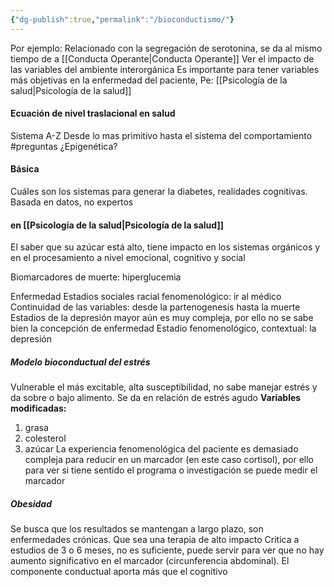```yaml
---
{"dg-publish":true,"permalink":"/bioconductismo/"}
---
```


Por ejemplo: Relacionado con la segregación de serotonina, se da al mismo tiempo de a [[Conducta Operante\|Conducta Operante]]
Ver el impacto de las variables del ambiente interorgánica
Es importante para tener variables más objetivas en la enfermedad del paciente, Pe: [[Psicología de la salud\|Psicología de la salud]]
#### Ecuación de nivel traslacional en salud
Sistema A-Z
Desde lo mas primitivo hasta el sistema del comportamiento #preguntas ¿Epigenética?
#### Básica
Cuáles son los sistemas para generar la diabetes, realidades cognitivas. Basada en datos, no expertos
#### en [[Psicología de la salud\|Psicología de la salud]]
El saber que su azúcar está alto, tiene impacto en los sistemas orgánicos y en el procesamiento a nivel emocional, cognitivo y social

Biomarcadores de muerte: hiperglucemia

Enfermedad
Estadios sociales 
racial
fenomenológico: ir al médico
Continuidad de las variables: desde la partenogenesis hasta la muerte
Estadios de la depresión mayor aún es muy compleja, por ello no se sabe bien la concepción de enfermedad
Estadio fenomenológico, contextual: la depresión
##### Modelo bioconductual del estrés
Vulnerable el más excitable, alta susceptibilidad, no sabe manejar estrés y da sobre o bajo alimento. Se da en relación de estrés agudo
**Variables modificadas:**
1. grasa
2. colesterol
3. azúcar
La experiencia fenomenológica del paciente es demasiado compleja para reducir en un marcador (en este caso cortisol), por ello para ver si tiene sentido el programa o investigación se puede medir el marcador
##### Obesidad
Se busca que los resultados se mantengan a largo plazo, son enfermedades crónicas. Que sea una terapia de alto impacto
Critica a estudios de 3 o 6 meses, no es suficiente, puede servir para ver que no hay aumento significativo en el marcador (circunferencia abdominal).
El componente conductual aporta más que el cognitivo



